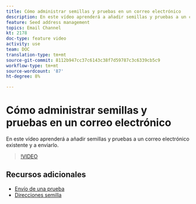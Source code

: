 ```yaml
---
title: Cómo administrar semillas y pruebas en un correo electrónico
description: En este vídeo aprenderá a añadir semillas y pruebas a un correo electrónico existente y a enviarlo.
feature: Seed address management
topics: Email Channel
kt: 2178
doc-type: feature video
activity: use
team: DOC
translation-type: tm+mt
source-git-commit: 8112b947cc37c6143c38f7d59787c3c6339cb5c9
workflow-type: tm+mt
source-wordcount: '87'
ht-degree: 8%

---
```



# Cómo administrar semillas y pruebas en un correo electrónico

En este vídeo aprenderá a añadir semillas y pruebas a un correo electrónico existente y a enviarlo.

>[!VIDEO](https://video.tv.adobe.com/v/25606?quality=12)

## Recursos adicionales

- [Envío de una prueba](https://docs.adobe.com/content/help/en/campaign-classic/using/transactional-messaging/message-templates/sending-a-proof.html)
- [Direcciones semilla](https://docs.adobe.com/content/help/en/campaign-classic/using/configuring-campaign-classic/use-a-custom-recipient-table/seed-addresses.html)